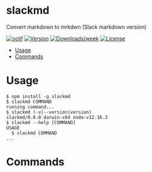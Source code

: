 slackmd
=======

Convert markdown to mrkdwn (Slack markdown version)

[![oclif](https://img.shields.io/badge/cli-oclif-brightgreen.svg)](https://oclif.io)
[![Version](https://img.shields.io/npm/v/slackmd.svg)](https://npmjs.org/package/slackmd)
[![Downloads/week](https://img.shields.io/npm/dw/slackmd.svg)](https://npmjs.org/package/slackmd)
[![License](https://img.shields.io/npm/l/slackmd.svg)](https://github.com/FrancoisLef/slackmd/blob/master/package.json)

<!-- toc -->
* [Usage](#usage)
* [Commands](#commands)
<!-- tocstop -->
# Usage
<!-- usage -->
```sh-session
$ npm install -g slackmd
$ slackmd COMMAND
running command...
$ slackmd (-v|--version|version)
slackmd/0.0.0 darwin-x64 node-v12.16.3
$ slackmd --help [COMMAND]
USAGE
  $ slackmd COMMAND
...
```
<!-- usagestop -->
# Commands
<!-- commands -->

<!-- commandsstop -->
